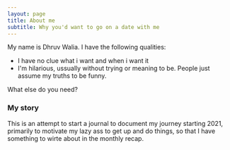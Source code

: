 ```yaml
---
layout: page
title: About me
subtitle: Why you'd want to go on a date with me
---
```


My name is Dhruv Walia. I have the following qualities:

- I have no clue what i want and when i want it
- I'm hilarious, ussually without trying or meaning to be. People just assume my truths to be funny.

What else do you need?

### My story

This is an attempt to start a journal to document my journey starting 2021, primarily to motivate my lazy ass to get up and do things, so that I have something to wirte about in the monthly recap.
